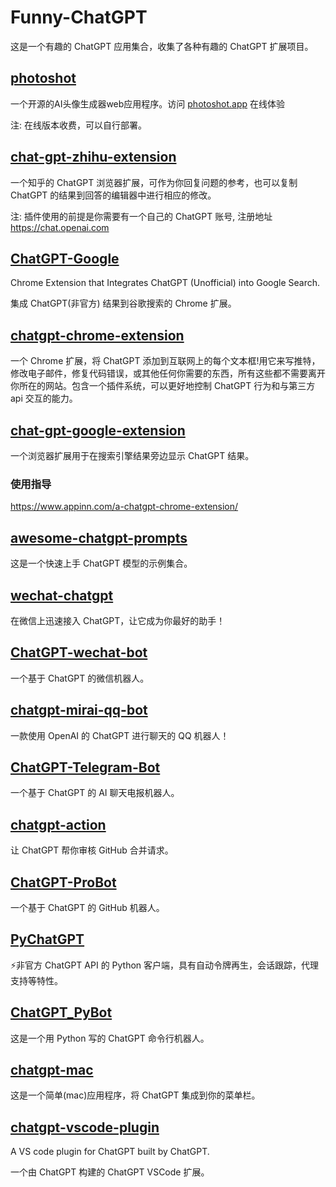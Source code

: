 # Funny-ChatGPT

这是一个有趣的 ChatGPT 应用集合，收集了各种有趣的 ChatGPT 扩展项目。


## [photoshot](https://github.com/shinework/photoshot)

一个开源的AI头像生成器web应用程序。访问 [photoshot.app](https://photoshot.app/) 在线体验

注: 在线版本收费，可以自行部署。


## [chat-gpt-zhihu-extension](https://github.com/no13bus/chat-gpt-zhihu-extension)

一个知乎的 ChatGPT 浏览器扩展，可作为你回复问题的参考，也可以复制 ChatGPT 的结果到回答的编辑器中进行相应的修改。

注: 插件使用的前提是你需要有一个自己的 ChatGPT 账号, 注册地址 https://chat.openai.com


## [ChatGPT-Google](https://github.com/ZohaibAhmed/ChatGPT-Google)

Chrome Extension that Integrates ChatGPT (Unofficial) into Google Search.

集成 ChatGPT(非官方) 结果到谷歌搜索的 Chrome 扩展。


## [chatgpt-chrome-extension](https://github.com/gragland/chatgpt-chrome-extension)

一个 Chrome 扩展，将 ChatGPT 添加到互联网上的每个文本框!用它来写推特，修改电子邮件，修复代码错误，或其他任何你需要的东西，所有这些都不需要离开你所在的网站。包含一个插件系统，可以更好地控制 ChatGPT 行为和与第三方 api 交互的能力。


## [chat-gpt-google-extension](https://github.com/wong2/chat-gpt-google-extension)

一个浏览器扩展用于在搜索引擎结果旁边显示 ChatGPT 结果。


### 使用指导

https://www.appinn.com/a-chatgpt-chrome-extension/


## [awesome-chatgpt-prompts](https://github.com/f/awesome-chatgpt-prompts)

这是一个快速上手 ChatGPT 模型的示例集合。


## [wechat-chatgpt](https://github.com/fuergaosi233/wechat-chatgpt)

在微信上迅速接入 ChatGPT，让它成为你最好的助手！


## [ChatGPT-wechat-bot](https://github.com/AutumnWhj/ChatGPT-wechat-bot)

一个基于 ChatGPT 的微信机器人。


## [chatgpt-mirai-qq-bot](https://github.com/lss233/chatgpt-mirai-qq-bot)

一款使用 OpenAI 的 ChatGPT 进行聊天的 QQ 机器人！


## [ChatGPT-Telegram-Bot](https://github.com/yym68686/ChatGPT-Telegram-Bot)

一个基于 ChatGPT 的 AI 聊天电报机器人。


## [chatgpt-action](https://github.com/kxxt/chatgpt-action)

让 ChatGPT 帮你审核 GitHub 合并请求。


## [ChatGPT-ProBot](https://github.com/oceanlvr/ChatGPT-ProBot)

一个基于 ChatGPT 的 GitHub 机器人。


## [PyChatGPT](https://github.com/rawandahmad698/PyChatGPT)

⚡️非官方 ChatGPT API 的 Python 客户端，具有自动令牌再生，会话跟踪，代理支持等特性。


## [ChatGPT_PyBot](https://github.com/liuhuanshuo/ChatGPT_PyBot)

这是一个用 Python 写的 ChatGPT 命令行机器人。


## [chatgpt-mac](https://github.com/vincelwt/chatgpt-mac)

这是一个简单(mac)应用程序，将 ChatGPT 集成到你的菜单栏。


## [chatgpt-vscode-plugin](https://github.com/barnesoir/chatgpt-vscode-plugin)

A VS code plugin for ChatGPT built by ChatGPT.

一个由 ChatGPT 构建的 ChatGPT VSCode 扩展。